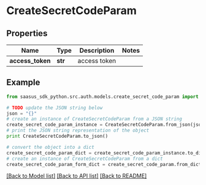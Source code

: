 # CreateSecretCodeParam


## Properties
Name | Type | Description | Notes
------------ | ------------- | ------------- | -------------
**access_token** | **str** | access token | 

## Example

```python
from saasus_sdk_python.src.auth.models.create_secret_code_param import CreateSecretCodeParam

# TODO update the JSON string below
json = "{}"
# create an instance of CreateSecretCodeParam from a JSON string
create_secret_code_param_instance = CreateSecretCodeParam.from_json(json)
# print the JSON string representation of the object
print CreateSecretCodeParam.to_json()

# convert the object into a dict
create_secret_code_param_dict = create_secret_code_param_instance.to_dict()
# create an instance of CreateSecretCodeParam from a dict
create_secret_code_param_form_dict = create_secret_code_param.from_dict(create_secret_code_param_dict)
```
[[Back to Model list]](../README.md#documentation-for-models) [[Back to API list]](../README.md#documentation-for-api-endpoints) [[Back to README]](../README.md)


